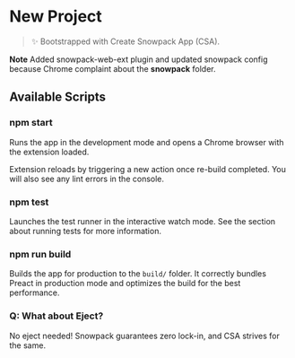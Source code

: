 # New Project

> ✨ Bootstrapped with Create Snowpack App (CSA).

**Note** Added snowpack-web-ext plugin and updated snowpack config because Chrome complaint about the __snowpack__ folder.

## Available Scripts

### npm start

Runs the app in the development mode and opens a Chrome browser with the extension loaded.

Extension reloads by triggering a new action once re-build completed.
You will also see any lint errors in the console.

### npm test

Launches the test runner in the interactive watch mode.
See the section about running tests for more information.

### npm run build

Builds the app for production to the `build/` folder.
It correctly bundles Preact in production mode and optimizes the build for the best performance.

### Q: What about Eject?

No eject needed! Snowpack guarantees zero lock-in, and CSA strives for the same.
